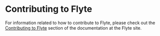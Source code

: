 # Contributing to Flyte

For information related to how to contribute to Flyte, please check out the [Contributing to Flyte](https://docs.flyte.org/en/latest/community/contribute.html) section of the documentation at the Flyte site.
